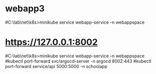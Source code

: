 # webapp3


#C:\lab\net\k8s>minikube service webapp-service -n webappspace
# https://127.0.0.1:8002
#C:\lab\net\k8s>minikube service webapp-service -n webappspace
#kubectl port-forward svc/argocd-server -n argocd 8002:443
#kubectl port-forward service/api 5000:5000 -n schoolapp
